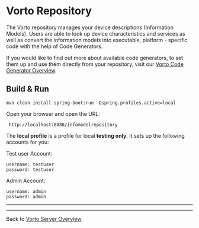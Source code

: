 # Vorto Repository

The Vorto repository manages your device descriptions (Information Models). Users are able to look up device characteristics and services as well as convert the information models into executable, platform - specific code with the help of Code Generators. 

If you would like to find out more about available code generators, to set them up and use them directly from your repository, visit our [Vorto Code Generator Overview](../../generators/Readme.md).

## Build & Run

	mvn clean install spring-boot:run -Dspring.profiles.active=local

  Open your browser and open the URL:

	 http://localhost:8080/infomodelrepository

The **local profile** is a profile for local **testing only**. It sets up the following accounts for you:

Test user Account:

	username: testuser
	password: testuser
 
Admin Account:

	username: admin
	password: admin

----------
----------
Back to [Vorto Server Overview](../../Readme.md)

